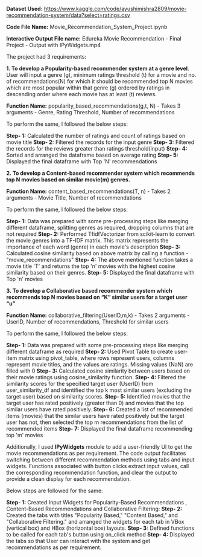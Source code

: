 **Dataset Used:** https://www.kaggle.com/code/ayushimishra2809/movie-recommendation-system/data?select=ratings.csv

**Code File Name:** Movie_Recommendation_System_Project.ipynb

**Interactive Output File name:** Edureka Movie Recommendation - Final Project - Output with IPyWidgets.mp4

The project had 3 requirements:

**1. To develop a Popularity-based recommender system at a genre level**.
User will input a genre (g), minimum ratings threshold (t) for a movie and no. of recommendations(N) for which it should be recommended top N movies which are most popular within that genre (g) ordered by ratings in descending order where each movie has at least (t) reviews.

**Function Name:** popularity_based_recommendations(g,t, N)
    - Takes 3 arguments - Genre, Rating Threshold, Number of recommendations
    
To perform the same, I followed the below steps:

  **Step- 1:** Calculated the number of ratings and count of ratings based on movie title
  **Step- 2:** Filtered the records for the input genre
  **Step- 3:** Filtered the records for the reviews greater than ratings threshold(input)
  **Step- 4:** Sorted and arranged the dataframe based on average rating
  **Step- 5:** Displayed the final dataframe with Top 'N' recommendations

**2. To develop a Content-based recommender system which recommends top N movies based on similar movie(m) genres.**

**Function Name:** content_based_recommendations(T, n)
    - Takes 2 arguments - Movie Title, Number of recommendations
    
To perform the same, I followed the below steps:

  **Step- 1:** Data was prepared with some pre-processing steps like merging different dataframe, splitting genres as required, dropping columns that are not required
  **Step- 2:** Performed TfidfVectorizer from scikit-learn to convert the movie genres into a TF-IDF matrix. This matrix represents the importance of each word (genre) in each movie's description
  **Step- 3:** Calculated cosine similarity based on above matrix by calling a function - "movie_recommendations" 
  **Step- 4:** The above mentioned function takes a movie title 'T' and returns the top 'n' movies with the highest cosine similarity based on their genres.
  **Step- 5:** Displayed the final dataframe with Top 'n' movies

**3. To develop a Collaborative based recommender system which recommends top N movies based on “K” similar users for a target user “u”**

**Function Name:** collaborative_filtering(UserID,m,k)
    - Takes 2 arguments - UserID, Number of recommendations, Threshold for similar users
    
To perform the same, I followed the below steps:

  **Step- 1:** Data was prepared with some pre-processing steps like merging different dataframe as required
  **Step- 2:** Used Pivot Table to create user-item matrix using pivot_table, where rows represent users, columns represent movie titles, and the values are ratings. Missing values (NaN) are filled with 0
  **Step- 3:** Calculated cosine similarity between users based on their movie ratings using cosine_similarity function.
  **Step- 4:** Filtered the similarity scores for the specified target user (UserID) from user_similarity_df and identified the top k most similar users (excluding the target user) based on similarity scores.
  **Step- 5:** Identified movies that the target user has rated positively (greater than 0) and movies that the top similar users have rated positively.
  **Step- 6:** Created a list of recommended items (movies) that the similar users have rated positively but the target user has not, then selected the top m recommendations from the list of recommended items
  **Step- 7:** Displayed the final dataframe recommending top 'm' movies

Additionally, I used **IPyWidgets** module to add a user-friendly UI to get the movie recommendations as per requirement.
The code output facilitates switching between different recommendation methods using tabs and input widgets.
Functions associated with button clicks extract input values, call the corresponding recommendation function, and clear the output to provide a clean display for each recommendation.

Below steps are followed for the same:

 **Step- 1:** Created Input Widgets for Popularity-Based Recommendations , Content-Based Recommendations and Collaborative Filtering:
 **Step- 2:** Created the tabs with titles "Popularity Based," "Content Based," and "Collaborative Filtering." and arranged the widgets for each tab in VBox (vertical box) and HBox (horizontal box) layouts.
  **Step- 3:** Defined functions to be called for each tab's button using on_click method
  **Step- 4:** Displayed the tabs so that User can interact with the system and get recommendations as per requirement.
